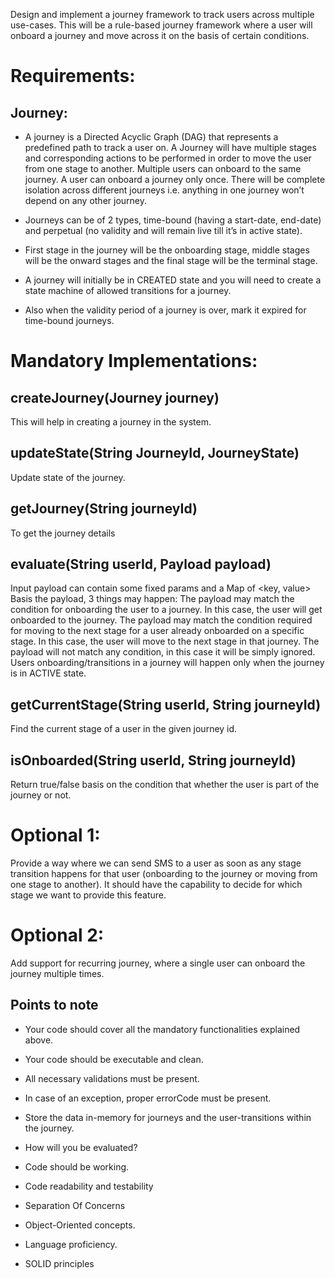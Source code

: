 Design and implement a journey framework to track users across multiple use-cases. This will be a rule-based journey framework where a user will onboard a journey and move across it on the basis of certain conditions.

# Requirements:
## Journey: 
- A journey is a Directed Acyclic Graph (DAG) that represents a predefined path to track a user on. A Journey will have multiple stages and corresponding actions to be performed in order to move the user from one stage to another. Multiple users can onboard to the same journey. A user can onboard a journey only once.
There will be complete isolation across different journeys i.e. anything in one journey won’t depend on any other journey.

- Journeys can be of 2 types, time-bound (having a start-date, end-date) and perpetual (no validity and will remain live till it’s in active state).
- First stage in the journey will be the onboarding stage, middle stages will be the onward stages and the final stage will be the terminal stage.
- A journey will initially be in CREATED state and you will need to create a state machine of allowed transitions for a journey.
- Also when the validity period of a journey is over, mark it expired for time-bound journeys.


# Mandatory Implementations:

## createJourney(Journey journey)
This will help in creating a journey in the system.

## updateState(String JourneyId, JourneyState)
Update state of the journey.

## getJourney(String journeyId)
To get the journey details

## evaluate(String userId, Payload payload)
Input payload can contain some fixed params and a Map of <key, value>
Basis the payload, 3 things may happen:
The payload may match the condition for onboarding the user to a journey. In this case, the user will get onboarded to the journey.
The payload may match the condition required for moving to the next stage for a user already onboarded on a specific stage. In this case, the user will move to the next stage in that journey.
The payload will not match any condition, in this case it will be simply ignored.
Users onboarding/transitions in a journey will happen only when the journey is in ACTIVE state.

## getCurrentStage(String userId, String journeyId)
Find the current stage of a user in the given journey id.

## isOnboarded(String userId, String journeyId)
Return true/false basis on the condition that whether the user is part of the journey or not.

# Optional 1:
Provide a way where we can send SMS to a user as soon as any stage transition happens for that user (onboarding to the journey or moving from one stage to another). It should have the capability to decide for which stage we want to provide this feature.

# Optional 2:
Add support for recurring journey, where a single user can onboard the journey multiple times.

## Points to note

- Your code should cover all the mandatory functionalities explained above.
- Your code should be executable and clean.
- All necessary validations must be present.
- In case of an exception, proper errorCode must be present.
- Store the data in-memory for journeys and the user-transitions within the journey.
- How will you be evaluated?

- Code should be working.
- Code readability and testability
- Separation Of Concerns
- Object-Oriented concepts.
- Language proficiency.
- SOLID principles